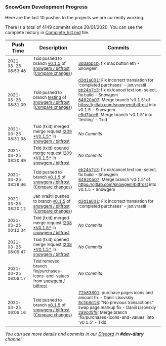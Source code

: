 
### SnowGem Development Progress

Here are the last 10 pushes to the projects we are currently working.

There is a total of 4149 commits since 20/01/2020. You can see the complete history in
 [Complete_list.md](Complete_list.md) file.

| Push Time | Description | Commits |
| --- | --- | --- |
| <sub>2021-03-25 08:53:48</sub> | <sub>Txid pushed to branch [v0\.1\.5](https://gitlab.com/snowgem/bitfrost/commits/v0.1.5) of [snowgem / bitfrost](https://gitlab.com/snowgem/bitfrost) ([Compare changes](https://gitlab.com/snowgem/bitfrost/compare/84920b07b819b5baf7f4caf84bbbb7422d98e65d...3d3abb1b7e911aa5dc50e81363c4c29523c2906c))</sub> | <sub>[3d3abb1b](https://gitlab.com/snowgem/bitfrost/-/commit/3d3abb1b7e911aa5dc50e81363c4c29523c2906c): fix max button eth - Snowgem</sub> |
| <sub>2021-03-25 08:31:09</sub> | <sub>Txid pushed to branch [testing](https://gitlab.com/snowgem/bitfrost/commits/testing) of [snowgem / bitfrost](https://gitlab.com/snowgem/bitfrost) ([Compare changes](https://gitlab.com/snowgem/bitfrost/compare/ebc092ccb346600a166fe1f2100da667e1245c94...e5d7bce8cbaacf2ffe4af31a636d1842e68194f0))</sub> | <sub>[d3d1a001](https://gitlab.com/snowgem/bitfrost/-/commit/d3d1a0011ed2b22dc419dcced613c66803aa7731): Fix incorrect translation for 'completed purchases' - jan.vrastil<br>[eb24b7c3](https://gitlab.com/snowgem/bitfrost/-/commit/eb24b7c302a3f778f045417d32a7e611f3c4a093): fix ok/cancel text ion-select, fix build - Snowgem<br>[84920b07](https://gitlab.com/snowgem/bitfrost/-/commit/84920b07b819b5baf7f4caf84bbbb7422d98e65d): Merge branch 'v0.1.5' of https://gitlab.com/snowgem/bitfrost into v0.1.5 - Snowgem<br>[e5d7bce8](https://gitlab.com/snowgem/bitfrost/-/commit/e5d7bce8cbaacf2ffe4af31a636d1842e68194f0): Merge branch 'v0.1.5' into 'testing' - Txid</sub> |
| <sub>2021-03-25 08:31:08</sub> | <sub>Txid (txid) merged merge request [\!209 \*V0\.1\.5\*](https://gitlab.com/snowgem/bitfrost/-/merge_requests/209) in [snowgem / bitfrost](https://gitlab.com/snowgem/bitfrost)</sub> | <sub>_No Commits_</sub> |
| <sub>2021-03-25 08:30:49</sub> | <sub>Txid (txid) opened merge request [\!209 \*V0\.1\.5\*](https://gitlab.com/snowgem/bitfrost/-/merge_requests/209) in [snowgem / bitfrost](https://gitlab.com/snowgem/bitfrost)</sub> | <sub>_No Commits_</sub> |
| <sub>2021-03-25 08:26:46</sub> | <sub>Txid pushed to branch [v0\.1\.5](https://gitlab.com/snowgem/bitfrost/commits/v0.1.5) of [snowgem / bitfrost](https://gitlab.com/snowgem/bitfrost) ([Compare changes](https://gitlab.com/snowgem/bitfrost/compare/d3d1a0011ed2b22dc419dcced613c66803aa7731...84920b07b819b5baf7f4caf84bbbb7422d98e65d))</sub> | <sub>[eb24b7c3](https://gitlab.com/snowgem/bitfrost/-/commit/eb24b7c302a3f778f045417d32a7e611f3c4a093): fix ok/cancel text ion-select, fix build - Snowgem<br>[84920b07](https://gitlab.com/snowgem/bitfrost/-/commit/84920b07b819b5baf7f4caf84bbbb7422d98e65d): Merge branch 'v0.1.5' of https://gitlab.com/snowgem/bitfrost into v0.1.5 - Snowgem</sub> |
| <sub>2021-03-25 08:20:12</sub> | <sub>Jan Vraštil pushed to branch [v0\.1\.5](https://gitlab.com/snowgem/bitfrost/commits/v0.1.5) of [snowgem / bitfrost](https://gitlab.com/snowgem/bitfrost) ([Compare changes](https://gitlab.com/snowgem/bitfrost/compare/2a9cd5f85be2cd42aa7d5ad3777af58ec517f1d6...d3d1a0011ed2b22dc419dcced613c66803aa7731))</sub> | <sub>[d3d1a001](https://gitlab.com/snowgem/bitfrost/-/commit/d3d1a0011ed2b22dc419dcced613c66803aa7731): Fix incorrect translation for 'completed purchases' - jan.vrastil</sub> |
| <sub>2021-03-25 08:12:34</sub> | <sub>Txid (txid) merged merge request [\!208 \*V0\.1\.5\*](https://gitlab.com/snowgem/bitfrost/-/merge_requests/208) in [snowgem / bitfrost](https://gitlab.com/snowgem/bitfrost)</sub> | <sub>_No Commits_</sub> |
| <sub>2021-03-25 08:09:47</sub> | <sub>Txid (txid) opened merge request [\!208 \*V0\.1\.5\*](https://gitlab.com/snowgem/bitfrost/-/merge_requests/208) in [snowgem / bitfrost](https://gitlab.com/snowgem/bitfrost)</sub> | <sub>_No Commits_</sub> |
| <sub>2021-03-25 08:09:17</sub> | <sub>Txid removed branch fix/purchases-icons-and-values from [snowgem / bitfrost](https://gitlab.com/snowgem/bitfrost)</sub> | <sub>_No Commits_</sub> |
| <sub>2021-03-25 08:09:16</sub> | <sub>Txid pushed to branch [v0\.1\.5](https://gitlab.com/snowgem/bitfrost/commits/v0.1.5) of [snowgem / bitfrost](https://gitlab.com/snowgem/bitfrost) ([Compare changes](https://gitlab.com/snowgem/bitfrost/compare/0475f93ba54250f10c9f9bef04d086910620b8a6...2a9cd5f85be2cd42aa7d5ad3777af58ec517f1d6))</sub> | <sub>[72b83801](https://gitlab.com/snowgem/bitfrost/-/commit/72b83801a2b35a67eca365382ed03908f0066781): purchase pages icons and amount fix - Daniil Lisovskiy<br>[8c5b8d18](https://gitlab.com/snowgem/bitfrost/-/commit/8c5b8d18c7a09e49b0cf57eccd816c8d39c2eda4): "No previous transactions" swap page markup fix - Daniil Lisovskiy<br>[2a9cd5f8](https://gitlab.com/snowgem/bitfrost/-/commit/2a9cd5f85be2cd42aa7d5ad3777af58ec517f1d6): Merge branch 'fix/purchases-icons-and-values' into 'v0.1.5' - Txid</sub> |

_You can see more details and commits in our [Discord](https://discord.gg/zumGnbg) in **#dev-diary** channel._

